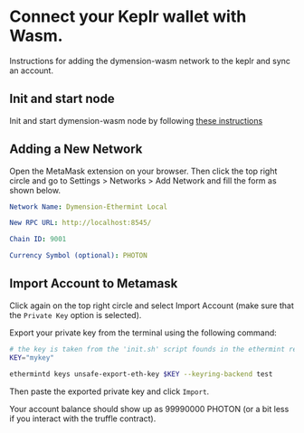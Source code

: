 # Connect your Keplr wallet with Wasm.

Instructions for adding the dymension-wasm network to the keplr and sync an account.

## Init and start node

Init and start dymension-wasm node by following [these instructions](./dymension_wasm_node.md)


## Adding a New Network

Open the MetaMask extension on your browser. Then click the top right circle and go to Settings > Networks > Add Network
and fill the form as shown below.

```yaml
Network Name: Dymension-Ethermint Local

New RPC URL: http://localhost:8545/

Chain ID: 9001

Currency Symbol (optional): PHOTON
```

## Import Account to Metamask

Click again on the top right circle and select Import Account (make sure that the `Private Key` option is selected).

Export your private key from the terminal using the following command:

```sh
# the key is taken from the 'init.sh' script founds in the ethermint repo.
KEY="mykey"

ethermintd keys unsafe-export-eth-key $KEY --keyring-backend test
```

Then paste the exported private key and click `Import`.

Your account balance should show up as 99990000 PHOTON (or a bit less if you interact with the truffle contract).

